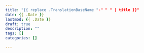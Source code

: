 ```yaml
---
title: "{{ replace .TranslationBaseName "-" " " | title }}"
date: {{ .Date }}
lastmod: {{ .Date }}
draft: true
description: ""
tags: []
categories: []

---
```


<!--more-->
